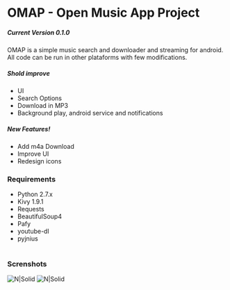 # OMAP - Open Music App Project
##### Current Version 0.1.0
OMAP is a simple music search and downloader and streaming for android. All code can be run in other plataforms with few modifications.

##### Shold improve
  - UI
  - Search Options
  - Download in MP3
  - Background play, android service and notifications 

##### New Features!

  - Add m4a Download
  - Improve UI
  - Redesign icons

### Requirements
  - Python 2.7.x
  - Kivy 1.9.1 
  - Requests
  - BeautifulSoup4
  - Pafy
  - youtube-dl
  - pyjnius
#
### Screnshots
![N|Solid](https://1.bp.blogspot.com/-3Ru6gRjhCfk/Wcg1Nekp5SI/AAAAAAAAA9A/uZtL836o4_kc-3e4MeUDlMjZDbagi0qYgCK4BGAYYCw/s320/Screenshot_2017-09-24-19-39-06.png)
![N|Solid](https://1.bp.blogspot.com/-wGnBgNn0H6w/Wcg1M6rzyLI/AAAAAAAAA80/h-KJFYnaAu0v5Svx5YqYG4qvvIo_RyBhwCK4BGAYYCw/s320/Screenshot_2017-09-24-19-34-22.png)
